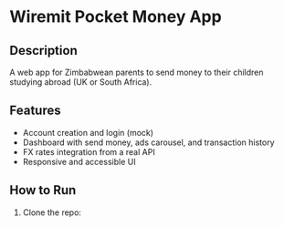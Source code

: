 # Wiremit Pocket Money App

## Description
A web app for Zimbabwean parents to send money to their children studying abroad (UK or South Africa).

## Features
- Account creation and login (mock)
- Dashboard with send money, ads carousel, and transaction history
- FX rates integration from a real API
- Responsive and accessible UI

## How to Run
1. Clone the repo:
